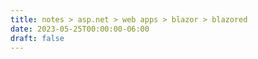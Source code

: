 ```yaml
---
title: notes > asp.net > web apps > blazor > blazored
date: 2023-05-25T00:00:00-06:00
draft: false
---
```


